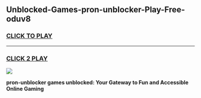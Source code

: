 
## Unblocked-Games-pron-unblocker-Play-Free-oduv8
<h3>
<a href="https://premium76.site?title=pron-unblocker&ref=20M">CLICK TO PLAY</a></h3>
<hr>

<h3>
<a href="https://premium76.site?title=pron-unblocker&ref=20M">CLICK 2 PLAY</a>
  
</h3>

<a href="https://premium76.site?title=pron-unblocker&ref=19M"><img src="https://clearcache.store/games.png"></a>


**pron-unblocker games unblocked: Your Gateway to Fun and Accessible Online Gaming**
